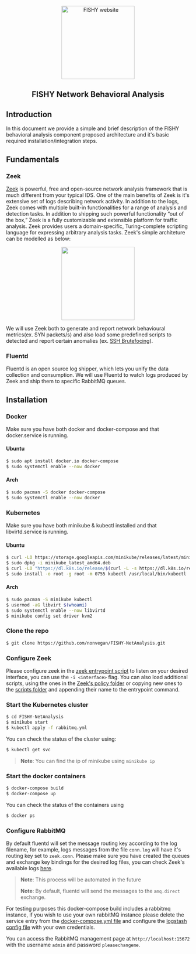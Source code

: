 <p align="center">
  <a href="https://fishy-project.eu" target="_blank"><img width=200 src="https://i.imgur.com/K06KiZV.png" alt="FISHY website"></a>
  <h2 align="center">FISHY Network Behavioral Analysis</h2>
</p>


## Introduction
In this document we provide a simple and brief description of the FISHY behavioral analysis component proposed architecture and it's basic required installation/integration steps.

## Fundamentals

### Zeek
[Zeek](https://zeek.org) is powerful, free and open-source network analysis framework that is much different from your typical IDS. One of the main benefits of Zeek is it's extensive set of logs describing network activity. In addition to the logs, Zeek comes with multiple built-in functionalities for a range of analysis and detection tasks. In addition to shipping such powerful functionality “out of the box,” Zeek is a fully customizable and extensible platform for traffic analysis. Zeek provides users a domain-specific, Turing-complete scripting language for expressing arbitrary analysis tasks. Zeek's simple architeture can be modelled as below:
<p align="center">
  <img width=200 src="https://i.imgur.com/l2fFc0Q.png">
</p>

We will use Zeek both to generate and report network behavioural metrics(ex. SYN packets/s) and also load some predefined scripts to detected and report certain anomalies (ex. [SSH Brutefocing](https://github.com/zeek/zeek/blob/master/scripts/policy/protocols/ssh/detect-bruteforcing.zeek)).

### Fluentd
Fluentd is an open source log shipper, which lets you unify the data collection and consumption. We will use Fluentd to watch logs produced by Zeek and ship them to specific RabbitMQ queues.

## Installation

### Docker
Make sure you have both docker and docker-compose and that docker.service is running. 

#### Ubuntu
```sh
$ sudo apt install docker.io docker-compose
$ sudo systemctl enable --now docker
```
#### Arch
```sh
$ sudo pacman -S docker docker-compose
$ sudo systemctl enable --now docker
```

### Kubernetes
Make sure you have both minikube & kubectl installed and that libvirtd.service is running.

#### Ubuntu
```sh
$ curl -LO https://storage.googleapis.com/minikube/releases/latest/minikube_latest_amd64.deb
$ sudo dpkg -i minikube_latest_amd64.deb
$ curl -LO "https://dl.k8s.io/release/$(curl -L -s https://dl.k8s.io/release/stable.txt)/bin/linux/amd64/kubectl"
$ sudo install -o root -g root -m 0755 kubectl /usr/local/bin/kubectl
```
#### Arch
```sh
$ sudo pacman -S minikube kubectl
$ usermod -aG libvirt $(whoami)
$ sudo systemctl enable --now libvirtd
$ minikube config set driver kvm2
```

### Clone the repo

```sh
$ git clone https://github.com/nonvegan/FISHY-NetAnalysis.git
```
### Configure Zeek
Please configure zeek in the [zeek entrypoint script](builds/zeek/script.sh) to listen on your desired interface, you can use the ```-i <interface>``` flag. You can also load additional scripts, using the ones in the [Zeek's policy folder](https://github.com/zeek/zeek/tree/master/scripts/policy) or copying new ones to the [scripts folder](builds/zeek/scripts) and appending their name to the entrypoint command.

### Start the Kubernetes cluster
```sh
$ cd FISHY-NetAnalysis
$ minikube start
$ kubectl apply -f rabbitmq.yml
```
You can check the status of the cluster using:
```sh
$ kubectl get svc
```
> **Note**: You can find the ip of minikube using ```minikube ip```

### Start the docker containers
```sh
$ docker-compose build
$ docker-compose up
```
You can check the status of the containers using 
```sh
$ docker ps
```

### Configure RabbitMQ
By default fluentd will set the message routing key according to the log filename, for example, logs messages from the file ```conn.log``` will have it's routing key set to ```zeek.conn```. Please make sure you have created the queues and exchange key bindings for the desired log files, you can check Zeek's available logs [here](https://docs.zeek.org/en/master/script-reference/log-files.html).
> **Note**: This process will be automated in the future
>
> **Note**: By default, fluentd will send the messages to the ```amq.direct``` exchange.

For testing purposes this docker-compose build includes a rabbitmq instance, if you wish to use your own rabbitMQ instance please delete the service entry from the [docker-compose.yml file](docker-compose.yml) and configure the [logstash config file](builds/logstash/logstash.conf) with your own credentials. 

You can access the RabbitMQ management page at ```http://localhost:15672``` with the username ```admin``` and password ```pleasechangeme```.





